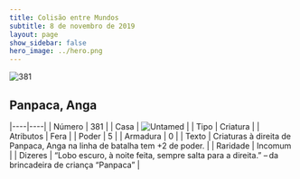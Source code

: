 ```yaml
---
title: Colisão entre Mundos
subtitle: 8 de novembro de 2019
layout: page
show_sidebar: false
hero_image: ../hero.png
---
```


![381](https://cdn.keyforgegame.com/media/card_front/pt/452_381_WQJWMR3V6FXG_pt.png)

## Panpaca, Anga

|----|----|
| Número | 381 |
| Casa | ![Untamed](https://archonarcana.com/images/thumb/b/bd/Untamed.png/22px-Untamed.png "Indomados") |
| Tipo | Criatura |
| Atributos | Fera |
| Poder | 5 |
| Armadura | 0 |
| Texto | Criaturas à direita de Panpaca, Anga  na linha de batalha tem +2 de poder. |
| Raridade | Incomum |
| Dizeres | “Lobo escuro, à noite feita, sempre salta para a direita.” – da brincadeira de criança “Panpaca” |
